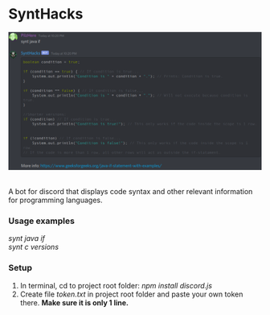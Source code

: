 # SyntHacks
<p align="center">
	<img src="readme.png"></p><br />
A bot for discord that displays code syntax and other relevant information for programming languages.

### Usage examples
*synt java if*<br />
*synt c versions*

### Setup
  1. In terminal, cd to project root folder: *npm install discord.js*<br />
  2. Create file *token.txt* in project root folder and paste your own token there. <b>Make sure it is only 1 line.</b>
